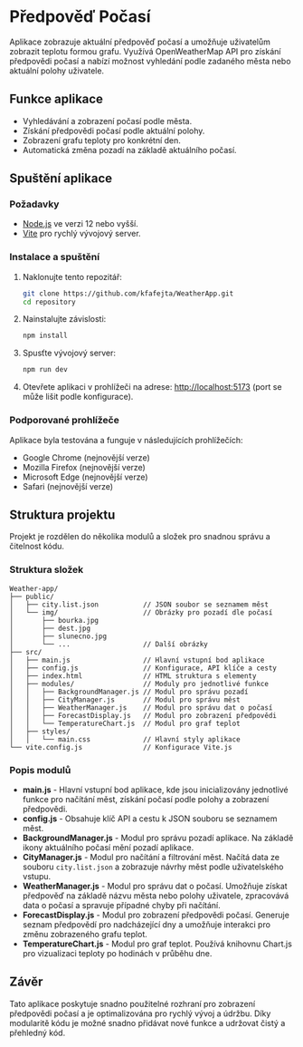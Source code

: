 # Předpověď Počasí

Aplikace zobrazuje aktuální předpověď počasí a umožňuje uživatelům zobrazit teplotu formou grafu. Využívá OpenWeatherMap API pro získání předpovědi počasí a nabízí možnost vyhledání podle zadaného města nebo aktuální polohy uživatele.

## Funkce aplikace

- Vyhledávání a zobrazení počasí podle města.
- Získání předpovědi počasí podle aktuální polohy.
- Zobrazení grafu teploty pro konkrétní den.
- Automatická změna pozadí na základě aktuálního počasí.

## Spuštění aplikace

### Požadavky

- [Node.js](https://nodejs.org/) ve verzi 12 nebo vyšší.
- [Vite](https://vitejs.dev/) pro rychlý vývojový server.

### Instalace a spuštění

1. Naklonujte tento repozitář:

   ```bash
   git clone https://github.com/kfafejta/WeatherApp.git
   cd repository
   ```

2. Nainstalujte závislosti:

   ```bash
   npm install
   ```

3. Spusťte vývojový server:

   ```bash
   npm run dev
   ```

4. Otevřete aplikaci v prohlížeči na adrese: [http://localhost:5173](http://localhost:5173) (port se může lišit podle konfigurace).

### Podporované prohlížeče

Aplikace byla testována a funguje v následujících prohlížečích:

- Google Chrome (nejnovější verze)
- Mozilla Firefox (nejnovější verze)
- Microsoft Edge (nejnovější verze)
- Safari (nejnovější verze)

## Struktura projektu

Projekt je rozdělen do několika modulů a složek pro snadnou správu a čitelnost kódu.

### Struktura složek

```
Weather-app/
├── public/
│   ├── city.list.json           // JSON soubor se seznamem měst
│   └── img/                     // Obrázky pro pozadí dle počasí
│       ├── bourka.jpg
│       ├── dest.jpg
│       ├── slunecno.jpg
│       └── ...                  // Další obrázky
├── src/
│   ├── main.js                  // Hlavní vstupní bod aplikace
│   ├── config.js                // Konfigurace, API klíče a cesty
│   ├── index.html               // HTML struktura s elementy
│   ├── modules/                 // Moduly pro jednotlivé funkce
│   │   ├── BackgroundManager.js // Modul pro správu pozadí
│   │   ├── CityManager.js       // Modul pro správu měst
│   │   ├── WeatherManager.js    // Modul pro správu dat o počasí
│   │   ├── ForecastDisplay.js   // Modul pro zobrazení předpovědi
│   │   └── TemperatureChart.js  // Modul pro graf teplot
│   ├── styles/
│   │   └── main.css             // Hlavní styly aplikace
└── vite.config.js               // Konfigurace Vite.js
```

### Popis modulů

- **main.js** - Hlavní vstupní bod aplikace, kde jsou inicializovány jednotlivé funkce pro načítání měst, získání počasí podle polohy a zobrazení předpovědi.
- **config.js** - Obsahuje klíč API a cestu k JSON souboru se seznamem měst.
- **BackgroundManager.js** - Modul pro správu pozadí aplikace. Na základě ikony aktuálního počasí mění pozadí aplikace.
- **CityManager.js** - Modul pro načítání a filtrování měst. Načítá data ze souboru `city.list.json` a zobrazuje návrhy měst podle uživatelského vstupu.
- **WeatherManager.js** - Modul pro správu dat o počasí. Umožňuje získat předpověď na základě názvu města nebo polohy uživatele, zpracovává data o počasí a spravuje případné chyby při načítání.
- **ForecastDisplay.js** - Modul pro zobrazení předpovědi počasí. Generuje seznam předpovědí pro nadcházející dny a umožňuje interakci pro změnu zobrazeného grafu teplot.
- **TemperatureChart.js** - Modul pro graf teplot. Používá knihovnu Chart.js pro vizualizaci teploty po hodinách v průběhu dne.

## Závěr

Tato aplikace poskytuje snadno použitelné rozhraní pro zobrazení předpovědi počasí a je optimalizována pro rychlý vývoj a údržbu. Díky modularitě kódu je možné snadno přidávat nové funkce a udržovat čistý a přehledný kód.
